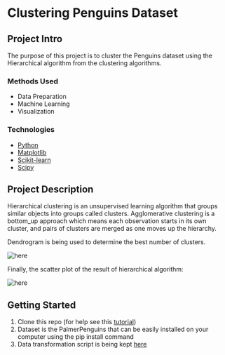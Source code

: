 # Clustering Penguins Dataset


## Project Intro
The purpose of this project is to cluster the Penguins dataset using the Hierarchical algorithm from the clustering algorithms.

### Methods Used
* Data Preparation
* Machine Learning
* Visualization

### Technologies
* [Python](https://www.python.org/)
* [Matplotlib](https://matplotlib.org/)
* [Scikit-learn](https://scikit-learn.org/stable/)
* [Scipy](https://scipy.org/)

## Project Description
Hierarchical clustering is an unsupervised learning algorithm that groups similar objects into groups called clusters. Agglomerative clustering is a bottom_up approach which means each observation starts in its own cluster, and pairs of clusters are merged as one moves up the hierarchy.

Dendrogram is being used to determine the best number of clusters.

![here](https://github.com/Unisepp/Data_Mining_Exercises/blob/main/Hierarchical_Penguins/Dendrogram%20of%20Penguins.png) 

Finally, the scatter plot of the result of hierarchical algorithm:

![here](https://github.com/Unisepp/Data_Mining_Exercises/blob/main/Hierarchical_Penguins/Clusters%20of%20Penguins_Hierarchical.png)

## Getting Started

1. Clone this repo (for help see this [tutorial](https://help.github.com/articles/cloning-a-repository/))
2. Dataset is the PalmerPenguins that can be easily installed on your computer using the pip install command
3. Data transformation script is being kept [here](https://github.com/Unisepp/Data_Mining_Exercises/blob/main/Hierarchical_Penguins/Hierarchical_Penguins.py)
